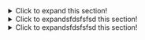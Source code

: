 <details>
	<summary>Click to expand this section!</summary>
	<h5>A nice Javascript pitfall!</h5>

	```javascript
	console.log(['1', '7', '11'].map(parseInt));
	```
</details>
<details>
	<summary>Click to expandsfdsfsfsd this section!</summary>
	<h5>A nice Javascript pitfall!</h5>

	```javascript
	console.log(['1', '7', '11'].map(parseInt));
	```
</details>


<details>
	<summary>Click to expandsfdsfsfsd this section!</summary>
	<h5>A nice Javascript pitfall!</h5>

	```javascript
	console.log(['1', '7', '11'].map(parseInt));
	```
</details>


